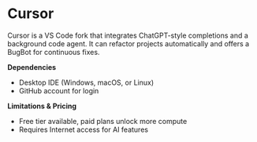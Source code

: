 # Cursor

Cursor is a VS Code fork that integrates ChatGPT-style completions and a background code agent. It can refactor projects automatically and offers a BugBot for continuous fixes.

**Dependencies**

- Desktop IDE (Windows, macOS, or Linux)
- GitHub account for login

**Limitations & Pricing**

- Free tier available, paid plans unlock more compute
- Requires Internet access for AI features
